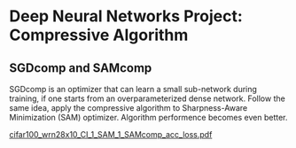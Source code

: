 # Deep Neural Networks Project: Compressive Algorithm 

## SGDcomp and SAMcomp 
SGDcomp is an optimizer that can learn a small sub-network during training, if one starts from an overparameterized dense network. Follow the same idea, apply the compressive algorithm to Sharpness-Aware Minimization (SAM) optimizer. Algorithm performence becomes even better.

[cifar100_wrn28x10_CI_1_SAM_1_SAMcomp_acc_loss.pdf](https://github.com/Wenqin-Du/ML_and_DL/files/9448591/cifar100_wrn28x10_CI_1_SAM_1_SAMcomp_acc_loss.pdf)

